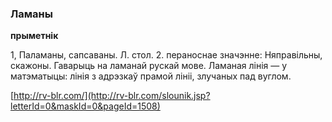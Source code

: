 ### Ламаны
**прыметнік**

1, Паламаны, сапсаваны. Л. стол. 2. пераноснае значэнне: Няправільны, скажоны. Гаварыць на ламанай рускай мове. Ламаная лінія — у матэматыцы: лінія з адрэзкаў прамой лініі, злучаных пад вуглом.

<a rel="author">[http://rv-blr.com/](http://rv-blr.com/slounik.jsp?letterId=0&maskId=0&pageId=1508)</a>
